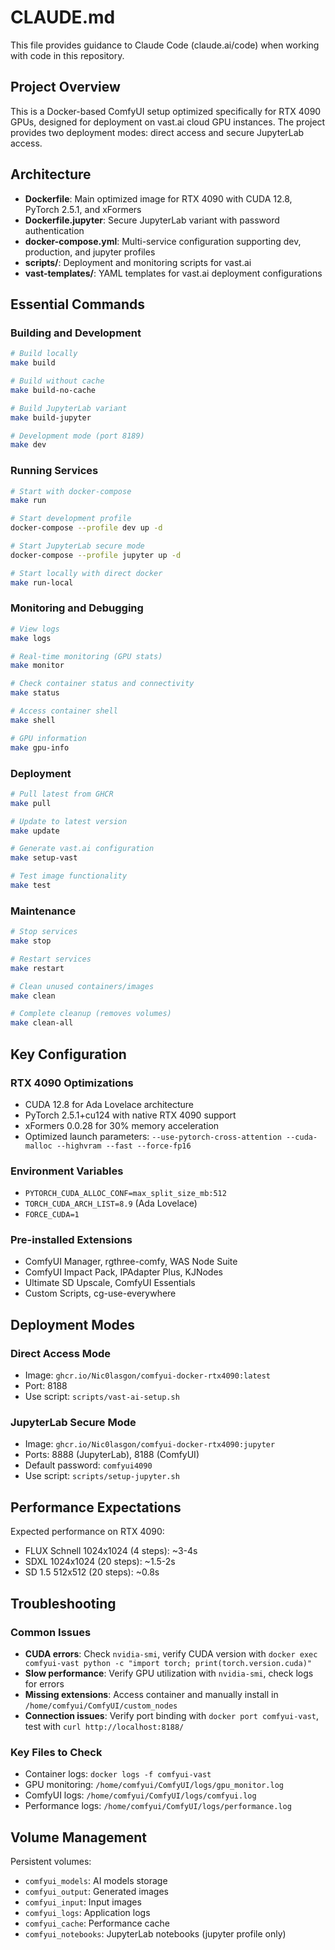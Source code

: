# CLAUDE.md

This file provides guidance to Claude Code (claude.ai/code) when working with code in this repository.

## Project Overview

This is a Docker-based ComfyUI setup optimized specifically for RTX 4090 GPUs, designed for deployment on vast.ai cloud GPU instances. The project provides two deployment modes: direct access and secure JupyterLab access.

## Architecture

- **Dockerfile**: Main optimized image for RTX 4090 with CUDA 12.8, PyTorch 2.5.1, and xFormers
- **Dockerfile.jupyter**: Secure JupyterLab variant with password authentication
- **docker-compose.yml**: Multi-service configuration supporting dev, production, and jupyter profiles
- **scripts/**: Deployment and monitoring scripts for vast.ai
- **vast-templates/**: YAML templates for vast.ai deployment configurations

## Essential Commands

### Building and Development
```bash
# Build locally
make build

# Build without cache
make build-no-cache

# Build JupyterLab variant
make build-jupyter

# Development mode (port 8189)
make dev
```

### Running Services
```bash
# Start with docker-compose
make run

# Start development profile
docker-compose --profile dev up -d

# Start JupyterLab secure mode
docker-compose --profile jupyter up -d

# Start locally with direct docker
make run-local
```

### Monitoring and Debugging
```bash
# View logs
make logs

# Real-time monitoring (GPU stats)
make monitor

# Check container status and connectivity
make status

# Access container shell
make shell

# GPU information
make gpu-info
```

### Deployment
```bash
# Pull latest from GHCR
make pull

# Update to latest version
make update

# Generate vast.ai configuration
make setup-vast

# Test image functionality
make test
```

### Maintenance
```bash
# Stop services
make stop

# Restart services
make restart

# Clean unused containers/images
make clean

# Complete cleanup (removes volumes)
make clean-all
```

## Key Configuration

### RTX 4090 Optimizations
- CUDA 12.8 for Ada Lovelace architecture
- PyTorch 2.5.1+cu124 with native RTX 4090 support
- xFormers 0.0.28 for 30% memory acceleration
- Optimized launch parameters: `--use-pytorch-cross-attention --cuda-malloc --highvram --fast --force-fp16`

### Environment Variables
- `PYTORCH_CUDA_ALLOC_CONF=max_split_size_mb:512`
- `TORCH_CUDA_ARCH_LIST=8.9` (Ada Lovelace)
- `FORCE_CUDA=1`

### Pre-installed Extensions
- ComfyUI Manager, rgthree-comfy, WAS Node Suite
- ComfyUI Impact Pack, IPAdapter Plus, KJNodes
- Ultimate SD Upscale, ComfyUI Essentials
- Custom Scripts, cg-use-everywhere

## Deployment Modes

### Direct Access Mode
- Image: `ghcr.io/Nic0lasgon/comfyui-docker-rtx4090:latest`
- Port: 8188
- Use script: `scripts/vast-ai-setup.sh`

### JupyterLab Secure Mode  
- Image: `ghcr.io/Nic0lasgon/comfyui-docker-rtx4090:jupyter`
- Ports: 8888 (JupyterLab), 8188 (ComfyUI)
- Default password: `comfyui4090`
- Use script: `scripts/setup-jupyter.sh`

## Performance Expectations

Expected performance on RTX 4090:
- FLUX Schnell 1024x1024 (4 steps): ~3-4s
- SDXL 1024x1024 (20 steps): ~1.5-2s
- SD 1.5 512x512 (20 steps): ~0.8s

## Troubleshooting

### Common Issues
- **CUDA errors**: Check `nvidia-smi`, verify CUDA version with `docker exec comfyui-vast python -c "import torch; print(torch.version.cuda)"`
- **Slow performance**: Verify GPU utilization with `nvidia-smi`, check logs for errors
- **Missing extensions**: Access container and manually install in `/home/comfyui/ComfyUI/custom_nodes`
- **Connection issues**: Verify port binding with `docker port comfyui-vast`, test with `curl http://localhost:8188/`

### Key Files to Check
- Container logs: `docker logs -f comfyui-vast`
- GPU monitoring: `/home/comfyui/ComfyUI/logs/gpu_monitor.log`
- ComfyUI logs: `/home/comfyui/ComfyUI/logs/comfyui.log`
- Performance logs: `/home/comfyui/ComfyUI/logs/performance.log`

## Volume Management

Persistent volumes:
- `comfyui_models`: AI models storage
- `comfyui_output`: Generated images
- `comfyui_input`: Input images
- `comfyui_logs`: Application logs
- `comfyui_cache`: Performance cache
- `comfyui_notebooks`: JupyterLab notebooks (jupyter profile only)